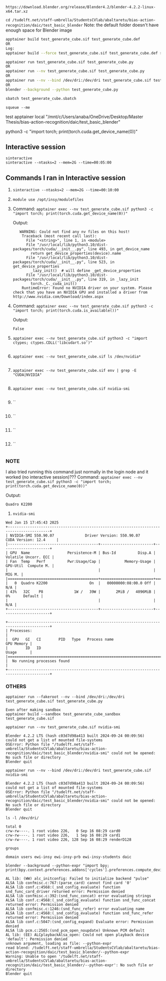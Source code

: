 ``https://download.blender.org/release/Blender4.2/blender-4.2.2-linux-x64.tar.xz``

``cd /tudelft.net/staff-umbrella/StudentsCVlab/abaltaretu/bias-action-recognition/daic/test_basic_blender``
Note: the default folder doesn't have enough space for Blender image

```bash
apptainer build test_generate_cube.sif test_generate_cube.def
OR
Log:
apptainer build --force test_generate_cube.sif test_generate_cube.def > debugging_logs/container_build_log 2>&1
```

```bash
apptainer run test_generate_cube.sif test_generate_cube.py
OR
apptainer run --nv test_generate_cube.sif test_generate_cube.py
OR
apptainer run --nv --bind /dev/dri:/dev/dri test_generate_cube.sif test_generate_cube.py
OR
blender --background --python test_generate_cube.py
```

```bash
sbatch test_generate_cube.sbatch
```

```
squeue --me
```

test apptainer local "/mnt/c/Users/anaba/OneDrive/Desktop/Master Thesis/bias-action-recognition/daic/test_basic_blender"

python3 -c "import torch; print(torch.cuda.get_device_name(0))"

## Interactive session
```
sinteractive
sinteractive --ntasks=2 --mem=2G --time=00:05:00
```


## Commands I ran in Interactive session

1. `sinteractive --ntasks=2 --mem=2G --time=00:10:00`
2. `module use /opt/insy/modulefiles`
3. Command: `apptainer exec --nv test_generate_cube.sif python3 -c "import torch; print(torch.cuda.get_device_name(0))"`

   Output:
   ```
      WARNING: Could not find any nv files on this host!
       Traceback (most recent call last):
         File "<string>", line 1, in <module>
         File "/usr/local/lib/python3.10/dist-packages/torch/cuda/__init__.py", line 493, in get_device_name
           return get_device_properties(device).name
         File "/usr/local/lib/python3.10/dist-packages/torch/cuda/__init__.py", line 523, in get_device_properties
           _lazy_init()  # will define _get_device_properties
         File "/usr/local/lib/python3.10/dist-packages/torch/cuda/__init__.py", line 319, in _lazy_init
           torch._C._cuda_init()
       RuntimeError: Found no NVIDIA driver on your system. Please check that you have an NVIDIA GPU and installed a driver from http://www.nvidia.com/Download/index.aspx
   ```
4. Command: `apptainer exec --nv test_generate_cube.sif python3 -c "import torch; print(torch.cuda.is_available())"`

   Output: 
   ```
   False
   ```
5. `apptainer exec --nv test_generate_cube.sif python3 -c "import ctypes; ctypes.CDLL('libcudart.so')"`
   ```
   ```
6. `apptainer exec --nv test_generate_cube.sif ls /dev/nvidia*`
   ```
   ```
7. `apptainer exec --nv test_generate_cube.sif env | grep -E "CUDA|NVIDIA"`
   ```
   ```
8. `apptainer exec --nv test_generate_cube.sif nvidia-smi`
   ```
   ```
9. ``
   ```
   ```
10. ``
    ```
    ```
11. ``
    ```
    ```
12. ``
    ```
    ```
   

### NOTE
I also tried running this command just normally in the login node and it worked (no interactive session)???
Command: `apptainer exec --nv test_generate_cube.sif python3 -c "import torch; print(torch.cuda.get_device_name(0))"`  

Output:
```
Quadro K2200
```

1. `nvidia-smi`
```
Wed Jan 15 17:45:43 2025
+-----------------------------------------------------------------------------------------+
| NVIDIA-SMI 550.90.07              Driver Version: 550.90.07      CUDA Version: 12.4     |
|-----------------------------------------+------------------------+----------------------+
| GPU  Name                 Persistence-M | Bus-Id          Disp.A | Volatile Uncorr. ECC |
| Fan  Temp   Perf          Pwr:Usage/Cap |           Memory-Usage | GPU-Util  Compute M. |
|                                         |                        |               MIG M. |
|=========================================+========================+======================|
|   0  Quadro K2200                   On  |   00000000:08:00.0 Off |                  N/A |
| 43%   32C    P8              1W /   39W |       2MiB /   4096MiB |      0%      Default |
|                                         |                        |                  N/A |
+-----------------------------------------+------------------------+----------------------+

+-----------------------------------------------------------------------------------------+
| Processes:                                                                              |
|  GPU   GI   CI        PID   Type   Process name                              GPU Memory |
|        ID   ID                                                               Usage      |
|=========================================================================================|
|  No running processes found                                                             |
+-----------------------------------------------------------------------------------------+
```


### OTHERS
```
apptainer run --fakeroot --nv --bind /dev/dri:/dev/dri test_generate_cube.sif test_generate_cube.py

Even after making sandbox
apptainer build --sandbox test_generate_cube_sandbox test_generate_cube.sif
```


```
apptainer run --nv test_generate_cube.sif nvidia-smi

Blender 4.2.2 LTS (hash c03d7d98a413 built 2024-09-24 00:09:56)
could not get a list of mounted file-systems
OSError: Python file "/tudelft.net/staff-umbrella/StudentsCVlab/abaltaretu/bias-action-recognition/daic/test_basic_blender/nvidia-smi" could not be opened: No such file or directory
Blender quit
```


```
apptainer run --nv --bind /dev/dri:/dev/dri test_generate_cube.sif nvidia-smi

Blender 4.2.2 LTS (hash c03d7d98a413 built 2024-09-24 00:09:56)
could not get a list of mounted file-systems
OSError: Python file "/tudelft.net/staff-umbrella/StudentsCVlab/abaltaretu/bias-action-recognition/daic/test_basic_blender/nvidia-smi" could not be opened: No such file or directory
Blender quit
```

```
ls -l /dev/dri/

total 0
crw-rw----. 1 root video 226,   0 Sep 16 08:29 card0
crw-rw----. 1 root video 226,   1 Sep 16 08:29 card1
crw-rw----. 1 root video 226, 128 Sep 16 08:29 renderD128
```

```
groups

domain users ewi-insy ewi-insy-prb ewi-insy-students daic
```

```
blender --background --python-expr "import bpy; print(bpy.context.preferences.addons['cycles'].preferences.compute_device_type)"

AL lib: (WW) alc_initconfig: Failed to initialize backend "pulse"
ALSA lib confmisc.c:767:(parse_card) cannot find card '0'
ALSA lib conf.c:4568:(_snd_config_evaluate) function snd_func_card_driver returned error: Permission denied
ALSA lib confmisc.c:392:(snd_func_concat) error evaluating strings
ALSA lib conf.c:4568:(_snd_config_evaluate) function snd_func_concat returned error: Permission denied
ALSA lib confmisc.c:1246:(snd_func_refer) error evaluating name
ALSA lib conf.c:4568:(_snd_config_evaluate) function snd_func_refer returned error: Permission denied
ALSA lib conf.c:5047:(snd_config_expand) Evaluate error: Permission denied
ALSA lib pcm.c:2565:(snd_pcm_open_noupdate) Unknown PCM default
AL lib: (EE) ALCplaybackAlsa_open: Could not open playback device 'default': Permission denied
unknown argument, loading as file: --python-expr
read blend: /tudelft.net/staff-umbrella/StudentsCVlab/abaltaretu/bias-action-recognition/daic/test_basic_blender/--python-expr
Warning: Unable to open '/tudelft.net/staff-umbrella/StudentsCVlab/abaltaretu/bias-action-recognition/daic/test_basic_blender/--python-expr': No such file or directory
Blender quit
```